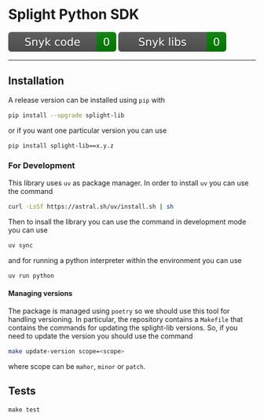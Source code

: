 # Splight Python SDK

![snyk_code](https://github.com/splightplatform/splight-lib-python/blob/gh-pages/snyk_code.svg?raw=True)
![snyk_dependencies](https://github.com/splightplatform/splight-lib-python/blob/gh-pages/snyk_dependencies.svg?raw=True)

---

## Installation

A release version can be installed using `pip` with

```bash 
pip install --upgrade splight-lib
```

or if you want one particular version you can use
```bash 
pip install splight-lib==x.y.z
```

### For Development

This library uses `uv` as package manager. In order to install `uv` you can 
use the command
```bash
curl -LsSf https://astral.sh/uv/install.sh | sh
```

Then to insall the library you can use the command in development mode you 
can use

```bash
uv sync
```

and for running a python interpreter within the environment you can use

```bash
uv run python
```


#### Managing versions

The package is managed using `poetry` so we should use this tool for handling
versioning. In particular, the repository contains a `Makefile` that contains 
the commands for updating the splight-lib versions. So, if you need to update
the version you should use the command

```bash
make update-version scope=<scope>
```
where scope can be `mahor`, `minor` or `patch`.

## Tests

```
make test
```
